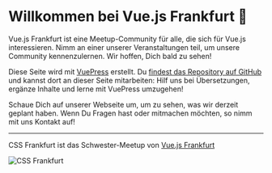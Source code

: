 # Willkommen bei Vue.js Frankfurt :tada:

Vue.js Frankfurt ist eine Meetup-Community für alle, die sich für Vue.js interessieren. Nimm an einer unserer Veranstaltungen teil, um unsere Community kennenzulernen. Wir hoffen, Dich bald zu sehen!

Diese Seite wird mit [VuePress](https://vuepress.vuejs.org) erstellt. Du [findest das Repository auf GitHub](https://github.com/vuejsfrankfurt/vuejsfrankfurt.de) und kannst dort an dieser Seite mitarbeiten: Hilf uns bei Übersetzungen, ergänze Inhalte und lerne mit VuePress umzugehen!

Schaue Dich auf unserer Webseite um, um zu sehen, was wir derzeit geplant haben. Wenn Du Fragen hast oder mitmachen möchten, so nimm mit uns Kontakt auf!

---

CSS Frankfurt ist das Schwester-Meetup von [Vue.js Frankfurt](https://meetup.com/vuejsfrankfurt)

![CSS Frankfurt](/cssfrankfurt.svg)
